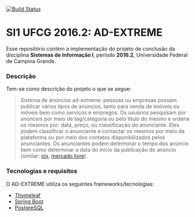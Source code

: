 [![Build Status](https://travis-ci.org/GabrielSVinha/projeto-si1.png)](https://travis-ci.org/GabrielSVinha/projeto-si1)

SI1 UFCG 2016.2: AD-EXTREME
===

Esse repositório contém a implementação do projeto de conclusão da disciplina **Sistemas de Informação I**, período **2016.2**, Universidade Federal de Campina Grande.

### Descrição
Tem-se como descrição do projeto o que se segue:

> Sistema de anúncios ad-extreme: pessoas ou empresas possam publicar vários tipos de anúncios, tanto para venda de imóveis ou móveis bem como serviços e empregos. Os usuários pesquisam por anúncios por meio de tag/categoria ou pelo título do mesmo e ordena os mesmos por: data, preço, ou classificação do anunciante. Eles podem classificar o anunciante e contactar os mesmos por meio da plataforma ou por meio dos contatos disponibilizados pelos anunciantes. Os anunciantes podem determinar o tempo dos anúncio bem como determinar a data do início da publicação do anúncio (similar: [olx](www.olx.com.br), [mercado livre](www.mercadolivre.com.br)).

### Tecnologias e requisitos
O AD-EXTREME utiliza os seguintes frameworks/tecnologias:

* [Thymeleaf](http://www.thymeleaf.org)
* [Spring Boot](https://projects.spring.io/spring-boot/)
* [PostgreSQL](https://www.postgresql.org/)


